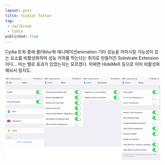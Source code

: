 ```yaml
---
layout: post
title: (Cydia) Tatton
tag:
 - Jailbreak
 - Cydia
published: true
---
```


Cydia 트윅 중에 블러blur와 애니메이션animation 기타 성능을 저하시킬 가능성이 있는 요소를 비활성화하여 성능 저하를 막는다는 취지로 만들어진 Substrate Extension이다... 마는 별로 효과가 있었는지는 모르겠다. 어쩌면 HideMeX 등으로 이미 비활성화해놔서 일지도.


![](/Resources/2016-03-28/tatton_preference.jpg) 
